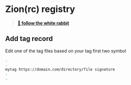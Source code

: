 # Zion(rc) registry

> **[🐇 follow the white rabbit](https://dev.to/francescobianco/matrix-public-task-runner-1ek2)**


## Add tag record

Edit one of the tag files based on your tag first two symbol 

```bash
.
.
mytag https://domain.com/directory/file signature
.
. 
```


